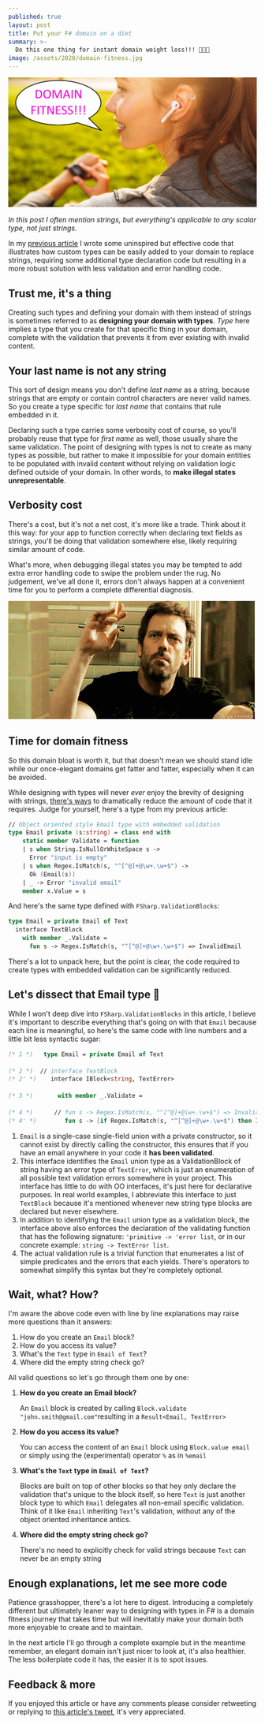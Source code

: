 ```yaml
---
published: true
layout: post
title: Put your F# domain on a diet
summary: >-
  Do this one thing for instant domain weight loss!!! 🤩🤫🤭
image: /assets/2020/domain-fitness.jpg
---
```


![splash](/assets/2020/domain-fitness.jpg)

<div class="message">
  <i>
    In this post I often mention strings, but everything's applicable to any scalar type, not just strings.
  </i>
</div>

In my [previous article](/fun/2020/04/06/jack-in-the-box-code/) I wrote some uninspired but effective code that illustrates how custom types can be easily added to your domain to replace strings, requiring some additional type declaration code but resulting in a more robust solution with less validation and error handling code.

## Trust me, it's a thing

Creating such types and defining your domain with them instead of strings is sometimes referred to as **designing your domain with types**. *Type* here implies a type that you create for that specific thing in your domain, complete with the validation that prevents it from ever existing with invalid content.

## Your last name is not any string

This sort of design means you don't define *last name* as a string, because strings that are empty or contain control characters are never valid names. So you create a type specific for *last name* that contains that rule embedded in it.

Declaring such a type carries some verbosity cost of course, so you'll probably reuse that type for *first name* as well, those usually share the same validation. The point of designing with types is not to create as many types as possible, but rather to make it impossible for your domain entities to be populated with invalid content without relying on validation logic defined outside of your domain. In other words, to **make illegal states unrepresentable**.

## Verbosity cost

There's a cost, but it's not a net cost, it's more like a trade. Think about it this way: for your app to function correctly when declaring text fields as strings, you'll be doing that validation somewhere else, likely requiring similar amount of code.

What's more, when debugging illegal states you may be tempted to add extra error handling code to swipe the problem under the rug. No judgement, we've all done it, errors don't always happen at a convenient time for you to perform a complete differential diagnosis.

![Dr House](/assets/2020/house.gif)

## Time for domain fitness

So this domain bloat is worth it, but that doesn't mean we should stand idle while our once-elegant domains get fatter and fatter, especially when it can be avoided.

While designing with types will never *ever* enjoy the brevity of designing with strings, [there's ways](https://github.com/lfr/FSharp.ValidationBlocks) to dramatically reduce the amount of code that it requires. Judge for yourself, here's a type from my previous article:

```fsharp
// Object oriented style Email type with embedded validation
type Email private (s:string) = class end with
    static member Validate = function
    | s when String.IsNullOrWhiteSpace s ->
      Error "input is empty"
    | s when Regex.IsMatch(s, "^[^@]+@\w+.\w+$") ->
      Ok (Email(s))
    | _ -> Error "invalid email"
    member x.Value = s
```

And here's the same type defined with `FSharp.ValidationBlocks`:

```fsharp
type Email = private Email of Text
  interface TextBlock
    with member _.Validate =
      fun s -> Regex.IsMatch(s, "^[^@]+@\w+.\w+$") => InvalidEmail
```

There's a lot to unpack here, but the point is clear, the code required to create types with embedded validation can be significantly reduced.

## Let's dissect that Email type 🧐

While I won't deep dive into `FSharp.ValidationBlocks` in this article, I believe it's important to describe everything that's going on with that `Email` because each line is meaningful, so here's the same code with line numbers and a little bit less syntactic sugar:

```fsharp
(* 1 *)   type Email = private Email of Text

(* 2 *)  // interface TextBlock
(* 2' *)    interface IBlock<string, TextError>

(* 3 *)       with member _.Validate =

(* 4 *)      // fun s -> Regex.IsMatch(s, "^[^@]+@\w+.\w+$") => InvalidEmail
(* 4' *)        fun s -> [if Regex.IsMatch(s, "^[^@]+@\w+.\w+$") then InvalidEmail]
```

1. `Email` is a single-case single-field union with a private constructor, so it cannot exist by directly calling the constructor, this ensures that if you have an email anywhere in your code it **has been validated**.
2. This interface identifies the `Email` union type as a ValidationBlock of string having an error type of `TextError`, which is just an enumeration of all possible text validation errors somewhere in your project. This interface has little to do with OO interfaces, it's just here for declarative purposes. In real world examples, I abbreviate this interface to just `TextBlock` because it's mentioned whenever new string type blocks are declared but never elsewhere.
3. In addition to identifying the `Email` union type as a validation block, the interface above also enforces the declaration of the validating function that has the following signature: `'primitive -> 'error list`, or in our concrete example: `string -> TextError list`.
4. The actual validation rule is a trivial function that enumerates a list of simple predicates and the errors that each yields. There's operators to somewhat simplify this syntax but they're completely optional.

## Wait, what? How?

I'm aware the above code even with line by line explanations may raise more questions than it answers:

1. How do you create an `Email` block?
2. How do you access its value?
3. What's the `Text` type in `Email of Text`?
4. Where did the empty string check go?
  
All valid questions so let's go through them one by one:

1. **How do you create an Email block?**
  
   An `Email` block is created by calling `Block.validate "john.smith@gmail.com"`resulting in a `Result<Email, TextError>`

2. **How do you access its value?**

   You can access the content of an `Email` block using `Block.value email` or simply using the (experimental) operator `%` as in  `%email`

3. **What's the `Text` type in `Email of Text`?**

   Blocks are built on top of other blocks so that hey only declare the validation that's unique to the block itself, so here `Text` is just another block type to which `Email` delegates all non-email specific validation. Think of it like `Email` inheriting `Text`'s validation, without any of the object oriented inheritance antics.

4. **Where did the empty string check go?**

   There's no need to explicitly check for valid strings because `Text` can never be an empty string
  
## Enough explanations, let me see more code

Patience grasshopper, there's a lot here to digest. Introducing a completely different but ultimately leaner way to designing with types in F# is a domain fitness journey that takes time but will inevitably make your domain both more enjoyable to create and to maintain.

In the next article I'll go through a complete example but in the meantime remember, an elegant domain isn't just nicer to look at, it's also healthier. The less boilerplate code it has, the easier it is to spot issues.

## Feedback & more

If you enjoyed this article or have any comments please consider retweeting or replying to [this article's tweet](https://twitter.com/luislikeIewis/status/1247580130328940544), it's very appreciated.